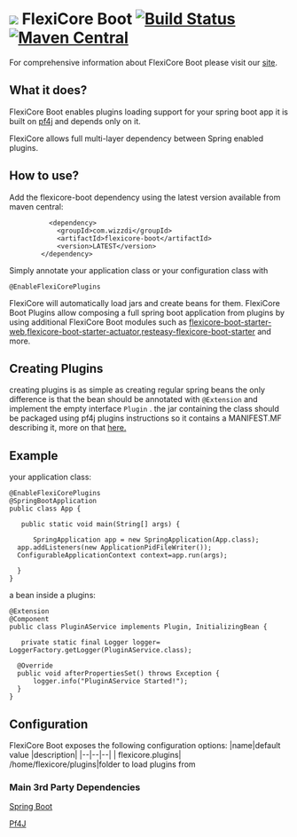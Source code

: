 
# ![](https://support.wizzdi.com/wp-content/uploads/2020/05/flexicore-icon-extra-small.png) FlexiCore Boot [![Build Status](https://jenkins.wizzdi.com/buildStatus/icon?job=wizzdi+organization%2Fflexicore-boot%2Fmaster)](https://jenkins.wizzdi.com/job/wizzdi%20organization/job/flexicore-boot/job/master/)[![Maven Central](https://img.shields.io/maven-central/v/com.wizzdi/flexicore-boot.svg?label=Maven%20Central)](https://search.maven.org/search?q=g:%22com.wizzdi%22%20AND%20a:%22flexicore-boot%22)


For comprehensive information about FlexiCore Boot please visit our [site](http://wizzdi.com/).

## What it does?

FlexiCore Boot enables plugins loading support for your spring boot app it is built on [pf4j](https://pf4j.org/) and depends only on it.

FlexiCore allows full multi-layer dependency between Spring enabled plugins.
## How to use?
Add the flexicore-boot dependency using the latest version available from maven central:

	          <dependency>
                <groupId>com.wizzdi</groupId>
                <artifactId>flexicore-boot</artifactId>
                <version>LATEST</version>
            </dependency>
Simply annotate your application class or your configuration class with

    @EnableFlexiCorePlugins
FlexiCore will automatically load jars and create beans for them.
FlexiCore Boot Plugins allow composing a full spring boot application from plugins by using additional FlexiCore Boot modules such as [flexicore-boot-starter-web](https://github.com/wizzdi/flexicore-boot-starter-web)[,flexicore-boot-starter-actuator](https://github.com/wizzdi/flexicore-boot-starter-actuator),[resteasy-flexicore-boot-starter](https://github.com/wizzdi/resteasy-flexicore-boot-starter) and more.
## Creating Plugins
creating plugins is as simple as creating regular spring beans the only difference is that the bean should be annotated with `@Extension` and implement the empty interface `Plugin` .
the jar containing the class should be packaged using pf4j plugins instructions so it contains a MANIFEST.MF describing it, more on that [here.](https://pf4j.org/doc/packaging.html)
## Example
your application class:

    @EnableFlexiCorePlugins  
    @SpringBootApplication  
    public class App {  
      
       public static void main(String[] args) {  
      
          SpringApplication app = new SpringApplication(App.class);  
      app.addListeners(new ApplicationPidFileWriter());  
      ConfigurableApplicationContext context=app.run(args);  
      
      }
    }
a bean inside a plugins:

    @Extension  
    @Component  
    public class PluginAService implements Plugin, InitializingBean {  
      
       private static final Logger logger= LoggerFactory.getLogger(PluginAService.class);  
      
      @Override  
      public void afterPropertiesSet() throws Exception {  
          logger.info("PluginAService Started!");  
      }  
    }
## Configuration
FlexiCore Boot exposes the following configuration options:
|name|default value  |description|
|--|--|--|
| flexicore.plugins| /home/flexicore/plugins|folder to load plugins from


### Main 3rd Party Dependencies

[Spring Boot](https://github.com/spring-projects/spring-boot)

[Pf4J](https://github.com/pf4j/pf4j)
